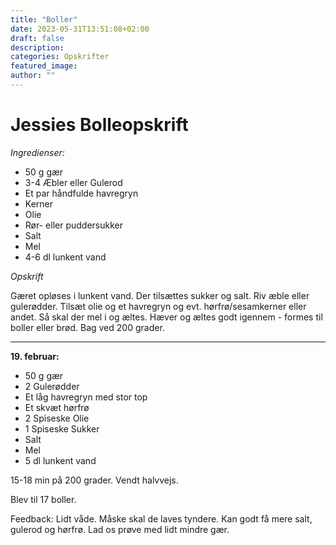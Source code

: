 ```yaml
---
title: "Boller"
date: 2023-05-31T13:51:08+02:00
draft: false
description:
categories: Opskrifter
featured_image:
author: ""
---
```



# Jessies Bolleopskrift

*Ingredienser:*

- 50 g gær
- 3-4 Æbler eller Gulerod
- Et par håndfulde havregryn
- Kerner
- Olie
- Rør- eller puddersukker
- Salt
- Mel
- 4-6 dl lunkent vand

*Opskrift*

Gæret opløses i lunkent vand. Der tilsættes sukker og salt. Riv æble eller gulerødder. Tilsæt olie og et havregryn og evt. hørfrø/sesamkerner eller andet. Så skal der mel i og æltes. Hæver og æltes godt igennem - formes til boller eller brød. Bag ved 200 grader.

____

**19. februar:**

- 50 g gær
- 2 Gulerødder
- Et låg havregryn med stor top
- Et skvæt hørfrø
- 2 Spiseske Olie
- 1 Spiseske Sukker
- Salt
- Mel
- 5 dl lunkent vand

15-18 min på 200 grader. Vendt halvvejs.

Blev til 17 boller.



Feedback:
Lidt våde. Måske skal de laves tyndere. Kan godt få mere salt, gulerod og hørfrø. Lad os prøve med lidt mindre gær.
